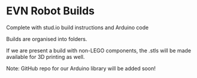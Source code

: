 # EVN Robot Builds
Complete with stud.io build instructions and Arduino code

Builds are organised into folders.

If we are present a build with non-LEGO components, the .stls will be made available for 3D printing as well.

Note: GitHub repo for our Arduino library will be added soon!
